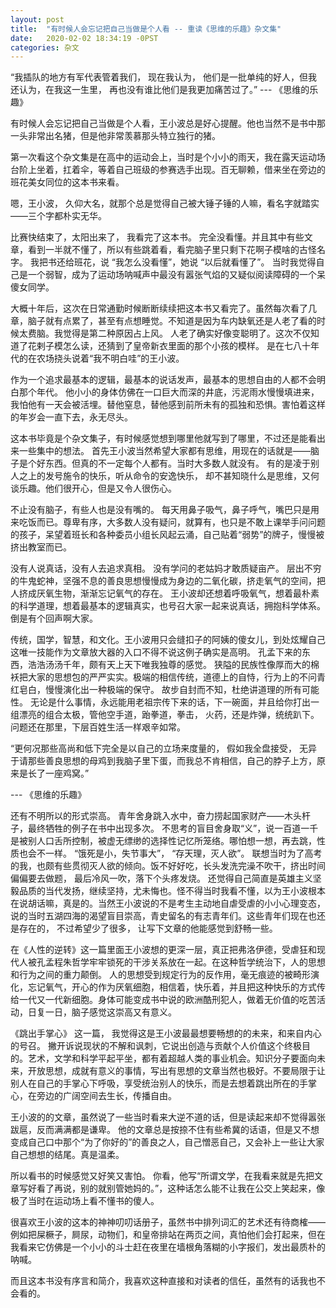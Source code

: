 ```yaml
---
layout: post
title:  "有时候人会忘记把自己当做是个人看 -- 重读《思维的乐趣》杂文集"
date:   2020-02-02 18:34:19 -0PST
categories: 杂文
---
```

“我插队的地方有军代表管着我们， 现在我认为， 他们是一批单纯的好人，但我还认为，在我这一生里， 再也没有谁比他们是我更加痛苦过了。” --- 《思维的乐趣》

有时候人会忘记把自己当做是个人看，王小波总是好心提醒。他也当然不是书中那一头非常出名猪，但是他非常羡慕那头特立独行的猪。

第一次看这个杂文集是在高中的运动会上，当时是个小小的雨天，我在露天运动场台阶上坐着，扛着伞，等着自己班级的参赛选手出现。百无聊赖，借来坐在旁边的班花美女同位的这本书来看。

嗯，王小波， 久仰大名，就那个总是觉得自己被大锤子锤的人嘛，看名字就踏实——三个字都朴实无华。

比赛快结束了，太阳出来了， 我看完了这本书。 完全没看懂。并且其中有些文章，看到一半就不懂了，所以有些跳着看，看完脑子里只剩下花啊子模啥的古怪名字。 我把书还给班花，说 “我怎么没看懂”，她说 “以后就看懂了”。 当时我觉得自己是一个弱智，成为了运动场呐喊声中最没有嚣张气焰的又疑似阅读障碍的一个呆傻女同学。

大概十年后，这次在日常通勤时候断断续续把这本书又看完了。虽然每次看了几章，脑子就有点累了，甚至有点想睡觉。不知道是因为车内缺氧还是人老了看的时候太费脑。我觉得是第二种原因占上风。 人老了确实好像变聪明了。这次不仅知道了花剌子模怎么读，还猜到了皇帝新衣里面的那个小孩的模样。 是在七八十年代的在农场挠头说着“我不明白哇”的王小波。

作为一个追求最基本的逻辑，最基本的说话发声，最基本的思想自由的人都不会明白那个年代。 他小小的身体仿佛在一口巨大而深的井底，污泥雨水慢慢填进来，我怕他有一天会被活埋。替他窒息，替他感到前所未有的孤独和恐惧。害怕着这样的年岁会一直下去，永无尽头。

这本书毕竟是个杂文集子，有时候感觉想到哪里他就写到了哪里，不过还是能看出来一些集中的想法。 首先王小波当然希望大家都有思维，用现在的话就是——脑子是个好东西。但真的不一定每个人都有。当时大多数人就没有。 有的是凌于别人之上的发号施令的快乐，听从命令的安逸快乐， 却不甚知晓什么是思维，又何谈乐趣。他们很开心，但是又令人很伤心。

不止没有脑子，有些人也是没有嘴的。 每天用鼻子吸气，鼻子呼气，嘴巴只是用来吃饭而已。尊卑有序，大多数人没有疑问，就算有，也只是不敢上课举手问问题的孩子，呆望着班长和各种委员小组长风起云涌，自己贴着“弱势”的牌子，慢慢被挤出教室而已。

没有人说真话，没有人去追求真相。 没有学问的老姑妈才敢质疑亩产。 层出不穷的牛鬼蛇神，坚强不息的善良思想慢慢成为身边的二氧化碳，挤走氧气的空间，把人挤成厌氧生物，渐渐忘记氧气的存在。 王小波却还想着呼吸氧气，想着最朴素的科学道理，想着最基本的逻辑真实，也号召大家一起来说真话，拥抱科学体系。倒是有个回声啊大家。

传统，国学，智慧，和文化。王小波用只会缝扣子的阿姨的傻女儿，到处炫耀自己这唯一技能作为文章放大器的入口不得不说这例子确实是高明。 孔孟下来的东西，浩浩汤汤千年，颇有天上天下唯我独尊的感觉。 狭隘的民族性像厚而大的棉袄把大家的思想包的严严实实。极端的相信传统，道德上的自恃，行为上的不问青红皂白，慢慢演化出一种极端的保守。 故步自封而不知，杜绝讲道理的所有可能性。 无论是什么事情，永远能用老祖宗传下来的话，下一碗面，并且给你打出一组漂亮的组合太极，管他空手道，跆拳道，拳击， 火药，还是炸弹，统统趴下。 问题还在那里，下层百姓生活一样艰辛如常。

“更何况那些高尚和低下完全是以自己的立场来度量的， 假如我全盘接受， 无异于请那些善良思想的母鸡到我脑子里下蛋，而我总不肯相信，自己的脖子上方，原来是长了一座鸡窝。”

--- 《思维的乐趣》

还有不明所以的形式崇高。 青年舍身跳入水中，奋力捞起国家财产——木头杆子，最终牺牲的例子在书中出现多次。 不思考的盲目舍身取“义”，说一百道一千是被别人口舌所控制，被虚无缥缈的选择性记忆所笼络。哪怕想一想，再去跳，性质也会不一样。 “饿死是小，失节事大”， “存天理，灭人欲”。 联想当时为了高考的我，也颇有些贯彻灭人欲的倾向。饭不好好吃，长头发洗完澡不吹干，挤出时间偏偏要去做题， 最后冷风一吹，落下个头疼发烧。 还觉得自己简直是英雄主义坚毅品质的当代发扬，继续坚持，尤未悔也。怪不得当时我看不懂，以为王小波根本在说胡话嘛，真是的。当然王小波说的不是考生主动地自虐受虐的小小心理变态，说的当时五湖四海的渴望盲目崇高，青史留名的有志青年们。这些青年们现在也还是存在的， 不过希望少了很多， 让写下文章的他能感觉到舒畅一些。

在《人性的逆转》这一篇里面王小波想的更深一层，真正把弗洛伊德，受虐狂和现代人被孔孟程朱哲学牢牢锁死的干涉关系放在一起。在这种哲学统治下，人的思想和行为之间的重力颠倒。 人的思想受到规定行为的反作用，毫无痕迹的被畸形演化，忘记氧气，开心的作为厌氧细胞，相信着，快乐着，并且把这种快乐的方式传给一代又一代新细胞。身体可能变成书中说的欧洲酷刑犯人，做着无价值的吃苦活动，日复一日，脑子感觉这崇高又有意义。

《跳出手掌心》 这一篇， 我觉得这是王小波最最想要畅想的的未来，和来自内心的号召。 撇开诉说现状的不解和讽刺，它说出创造与贡献个人价值这个终极目的。艺术，文学和科学平起平坐，都有着超越人类的事业机会。知识分子要面向未来，开放思想，成就有意义的事情，写出有思想的文章当然也极好。不要局限于让别人在自己的手掌心下呼吸，享受统治别人的快乐，而是去想着跳出所在的手掌心，在旁边的广阔空间去生长，传播自由。

王小波的的文章，虽然说了一些当时看来大逆不道的话，但是读起来却不觉得嚣张跋扈，反而满满都是谦卑。 他的文章总是按捺不住有些希冀的话语，但是又不想变成自己口中那个“为了你好的”的善良之人，自己憎恶自己，又会补上一些让大家自己想想的结尾。真是温柔。

所以看书的时候感觉又好笑又害怕。 你看，他写“所谓文学，在我看来就是先把文章写好看了再说，别的就别管她妈的。”，这种话怎么能不让我在公交上笑起来，像极了当时在运动场上看不懂书的傻人。

很喜欢王小波的这本的神神叨叨话册子，虽然书中排列词汇的艺术还有待商榷——例如把屎橛子，屙尿，动物们，和皇帝排站在两页之间，真怕他们会打起来，但在我看来它仿佛是一个小小的斗士赶在夜里在墙根角落糊的小字报们，发出最质朴的呐喊。

而且这本书没有序言和简介，我喜欢这种直接和对读者的信任，虽然有的话我也不会看的。
